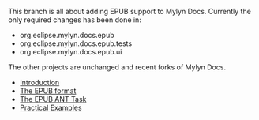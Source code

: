 This branch is all about adding EPUB support to Mylyn Docs. Currently the only required changes has been done in:

* org.eclipse.mylyn.docs.epub
* org.eclipse.mylyn.docs.epub.tests
* org.eclipse.mylyn.docs.epub.ui

The other projects are unchanged and recent forks of Mylyn Docs.

* [Introduction](Bug_332122/org.eclipse.mylyn.docs.epub.ui/help/introduction.textile)
* [The EPUB format](Bug_332122/org.eclipse.mylyn.docs.epub.ui/help/epub-format.textile)
* [The EPUB ANT Task](Bug_332122/org.eclipse.mylyn.docs.epub.ui/help/epub-ant-task.textile)
* [Practical Examples](Bug_332122/org.eclipse.mylyn.docs.epub.ui/help/examples.textile)